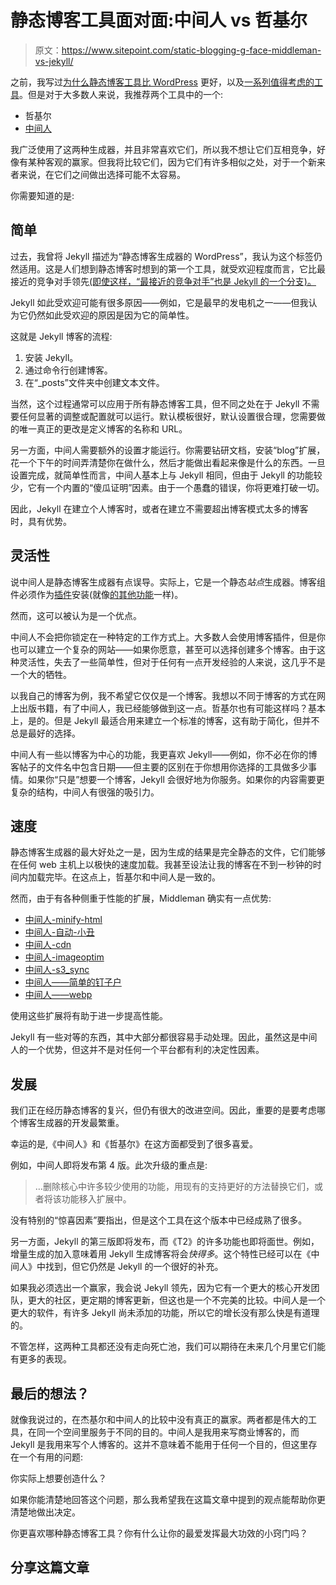 # 静态博客工具面对面:中间人 vs 哲基尔

> 原文：<https://www.sitepoint.com/static-blogging-g-face-middleman-vs-jekyll/>

之前，我写过[为什么静态博客工具比 WordPress](https://www.sitepoint.com/wordpress-vs-jekyll-might-want-make-switch/) 更好，以及[一系列值得考虑的工具](https://www.sitepoint.com/6-static-blog-generators-arent-jekyll/)。但是对于大多数人来说，我推荐两个工具中的一个:

*   哲基尔
*   [中间人](http://middlemanapp.com)

我广泛使用了这两种生成器，并且非常喜欢它们，所以我不想让它们互相竞争，好像有某种客观的赢家。但我将比较它们，因为它们有许多相似之处，对于一个新来者来说，在它们之间做出选择可能不太容易。

你需要知道的是:

## 简单

过去，我曾将 Jekyll 描述为“静态博客生成器的 WordPress”，我认为这个标签仍然适用。这是人们想到静态博客时想到的第一个工具，就受欢迎程度而言，它比最接近的竞争对手领先[(即使这样，“最接近的竞争对手”也是 Jekyll 的一个分支)。](https://www.staticgen.com)

Jekyll 如此受欢迎可能有很多原因——例如，它是最早的发电机之一——但我认为它仍然如此受欢迎的原因是因为它的简单性。

这就是 Jekyll 博客的流程:

1.  安装 Jekyll。
2.  通过命令行创建博客。
3.  在“_posts”文件夹中创建文本文件。

当然，这个过程通常可以应用于所有静态博客工具，但不同之处在于 Jekyll 不需要任何显著的调整或配置就可以运行。默认模板很好，默认设置很合理，您需要做的唯一真正的更改是定义博客的名称和 URL。

另一方面，中间人需要额外的设置才能运行。你需要钻研文档，安装“blog”扩展，花一个下午的时间弄清楚你在做什么，然后才能做出看起来像是什么的东西。一旦设置完成，就简单性而言，中间人基本上与 Jekyll 相同，但由于 Jekyll 的功能较少，它有一个内置的“傻瓜证明”因素。由于一个愚蠢的错误，你将更难打破一切。

因此，Jekyll 在建立个人博客时，或者在建立不需要超出博客模式太多的博客时，具有优势。

## 灵活性

说中间人是静态博客生成器有点误导。实际上，它是一个静态*站点*生成器。博客组件必须作为[插件](https://middlemanapp.com/basics/blogging/)安装(就像[的其他功能](http://directory.middlemanapp.com)一样)。

然而，这可以被认为是一个优点。

中间人不会把你锁定在一种特定的工作方式上。大多数人会使用博客插件，但是你也可以建立一个复杂的网站——如果你愿意，甚至可以选择创建多个博客。由于这种灵活性，失去了一些简单性，但对于任何有一点开发经验的人来说，这几乎不是一个大的牺牲。

以我自己的博客为例，我不希望它仅仅是一个博客。我想以不同于博客的方式在网上出版书籍，有了中间人，我已经能够做到这一点。哲基尔也有可能这样吗？基本上，是的。但是 Jekyll 最适合用来建立一个标准的博客，这有助于简化，但并不总是最好的选择。

中间人有一些以博客为中心的功能，我更喜欢 Jekyll——例如，你不必在你的博客帖子的文件名中包含日期——但主要的区别在于你想用你选择的工具做多少事情。如果你“只是”想要一个博客，Jekyll 会很好地为你服务。如果你的内容需要更复杂的结构，中间人有很强的吸引力。

## 速度

静态博客生成器的最大好处之一是，因为生成的结果是完全静态的文件，它们能够在任何 web 主机上以极快的速度加载。我甚至设法让我的博客在不到一秒钟的时间内加载完毕。在这点上，哲基尔和中间人是一致的。

然而，由于有各种侧重于性能的扩展，Middleman 确实有一点优势:

*   [中间人-minify-html](https://github.com/middleman/middleman-minify-html)
*   [中间人-自动-小丑](https://github.com/Octo-Labs/middleman-automatic-clowncar)
*   [中间人-cdn](https://github.com/leighmcculloch/middleman-cdn)
*   [中间人-imageoptim](https://github.com/plasticine/middleman-imageoptim)
*   [中间人-s3_sync](https://github.com/fredjean/middleman-s3_sync)
*   [中间人——简单的钉子户](https://github.com/kubenstein/middleman-simple-thumbnailer)
*   [中间人——webp](https://github.com/iiska/middleman-webp)

使用这些扩展将有助于进一步提高性能。

Jekyll 有一些对等的东西，其中大部分都很容易手动处理。因此，虽然这是中间人的一个优势，但这并不是对任何一个平台都有利的决定性因素。

## 发展

我们正在经历静态博客的复兴，但仍有很大的改进空间。因此，重要的是要考虑哪个博客生成器的开发最繁重。

幸运的是,《中间人》和《哲基尔》在这方面都受到了很多喜爱。

例如，中间人即将发布第 4 版。此次升级的重点是:

> …删除核心中许多较少使用的功能，用现有的支持更好的方法替换它们，或者将该功能移入扩展中。

没有特别的“惊喜因素”要指出，但是这个工具在这个版本中已经成熟了很多。

另一方面，Jekyll 的第三版即将发布，而《T2》的许多功能也即将面世。例如，增量生成的加入意味着用 Jekyll 生成博客将会*快得多*。这个特性已经可以在《中间人》中找到，但它仍然是 Jekyll 的一个很好的补充。

如果我必须选出一个赢家，我会说 Jekyll 领先，因为它有一个更大的核心开发团队，更大的社区，更定期的博客更新，但这也是一个不完美的比较。中间人是一个更大的软件，有许多 Jekyll 尚未添加的功能，所以它的增长没有那么快是有道理的。

不管怎样，这两种工具都还没有走向死亡池，我们可以期待在未来几个月里它们能有更多的表现。

## 最后的想法？

就像我说过的，在杰基尔和中间人的比较中没有真正的赢家。两者都是伟大的工具，在同一个空间里服务于不同的目的。中间人是我用来写商业博客的，而 Jekyll 是我用来写个人博客的。这并不意味着不能用于任何一个目的，但这里存在一个有用的问题:

你实际上想要创造什么？

如果你能清楚地回答这个问题，那么我希望我在这篇文章中提到的观点能帮助你更清楚地做出决定。

你更喜欢哪种静态博客工具？你有什么让你的最爱发挥最大功效的小窍门吗？

## 分享这篇文章
